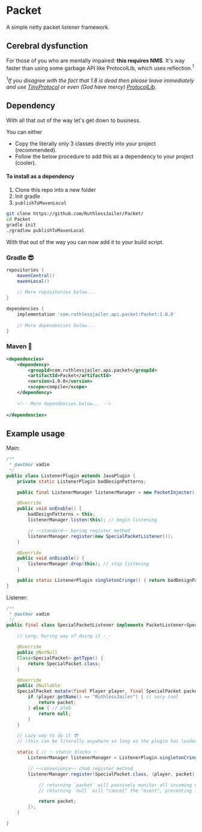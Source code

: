 # Packet

A simple netty packet listener framework.

## Cerebral dysfunction

For those of you who are mentally impaired: **this requires NMS**.
It's way faster than using some garbage API like ProtocolLib, which uses reflection.<sup>1</sup>

<sup>1</sup>*If you disagree with the fact that 1.8 is dead then please leave immediately and use
[TinyProtocol](https://github.com/dmulloy2/ProtocolLib/tree/master/TinyProtocol) or even (God have mercy)
[ProtocolLib](https://github.com/dmulloy2/ProtocolLib).*

## Dependency

With all that out of the way let's get down to business.

You can either
- Copy the literally only 3 classes directly into your project (recommended).
- Follow the below procedure to add this as a dependency to your project (cooler).

#### To install as a dependency

1. Clone this repo into a new folder
2. Init gradle
3. `publishToMavenLocal`


```bash
git clone https://github.com/RuthlessJailer/Packet/
cd Packet
gradle init
./gradlew publishToMavenLocal
```

With that out of the way you can now add it to your build script.


### Gradle 😎

```gradle
repositories {
	mavenCentral()
	mavenLocal()
	
	// More repositories below...
}

dependencies {
	implementation 'com.ruthlessjailer.api.packet:Packet:1.0.0'
	
	// More dependencies below...
}
```

### Maven 🤮

```xml
<dependencies>
	<dependency>
		<groupId>com.ruthlessjailer.api.packet</groupId>
		<artifactId>Packet</artifactId>
		<version>1.0.0</version>
		<scope>compile</scope>
	</dependency>
	    
	<!-- More dependencies below... -->
	
</dependencies>
```

## Example usage

Main:

```java
/**
 * @author vadim
 */
public class ListenerPlugin extends JavaPlugin {
	private static ListenerPlugin badDesignPatterns;

	public final ListenerManager listenerManager = new PacketInjector();

	@Override
	public void onEnable() {
		badDesignPatterns = this;
		listenerManager.listen(this); // begin listening

		// ~~standard~~ boring register method
		listenerManager.register(new SpecialPacketListener());
	}

	@Override
	public void onDisable() {
		listenerManager.drop(this); // stop listening
	}

	public static ListenerPlugin singletonCringe() { return badDesignPatterns; }
}
```

Listener:

```java
/**
 * @author vadim
 */
public final class SpecialPacketListener implements PacketListener<SpecialPacket> {

	// Long, boring way of doing it -_-

	@Override
	public @NotNull
	Class<SpecialPacket> getType() {
		return SpecialPacket.class;
	}

	@Override
	public @Nullable
	SpecialPacket mutate(final Player player, final SpecialPacket packet) {
		if (player.getName() == "RuthlessJailer") { // very cool
			return packet;
		} else { // pleb
			return null;
		}
	}

	// Lazy way to do it 😎
	// (this can be literally anywhere so long as the plugin has loaded)

	static { // ✨ static blocks ✨
		ListenerManager listenerManager = ListenerPlugin.singletonCringe().listenerManager;

		// ~~convenience~~ chad register method
		listenerManager.register(SpecialPacket.class, (player, packet) -> {

			// returning `packet` will passively monitor all incoming or outgoing SpecialPackets
			// returning `null` will "cancel" the "event", preventing it from going to the server or client as this listener takes priority over the server's packet handler

			return packet;
		});
	}

}
```
